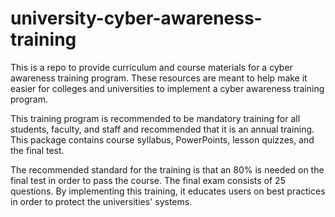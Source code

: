 # university-cyber-awareness-training
This is a repo to provide curriculum and course materials for a cyber awareness training program. These resources are meant to help make it easier for colleges and universities to implement a cyber awareness training program.

This training program is recommended to be mandatory training for all students, faculty, and staff and recommended that it is an annual training. This package contains course syllabus, PowerPoints, lesson quizzes, and the final test.

The recommended standard for the training is that an 80% is needed on the final test in order to pass the course. The final exam consists of 25 questions. By implementing this training, it educates users on best practices in order to protect the universities' systems.
